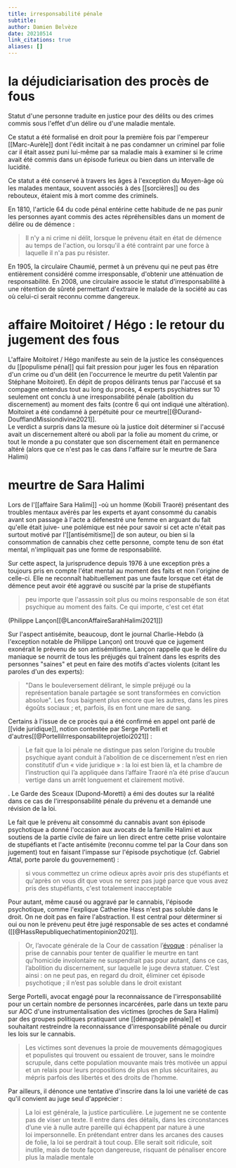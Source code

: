 ```yaml
---
title: irresponsabilité pénale
subtitle:
author: Damien Belvèze
date: 20210514
link_citations: true
aliases: []
---
```


# la déjudiciarisation des procès de fous

Statut d'une personne traduite en justice pour des délits ou des crimes commis sous l'effet d'un délire ou d'une maladie mentale. 

Ce statut a été formalisé en droit pour la première fois par l'empereur [[Marc-Aurèle]] dont l'édit incitait à ne pas condamner un criminel par folie car il était assez puni lui-même par sa maladie mais à examiner si le crime avait été commis dans un épisode furieux ou bien dans un intervalle de lucidité. 

Ce statut a été conservé à travers les âges à l'exception du Moyen-âge où les malades mentaux, souvent associés à des [[sorcières]] ou des rebouteux, étaient mis à mort comme des criminels.

En 1810, l'article 64 du code pénal entérine cette habitude de ne pas punir les personnes ayant commis des actes répréhensibles dans un moment de délire  ou de démence : 

>Il n'y a ni crime ni délit, lorsque le prévenu était en état de démence au temps de l'action, ou lorsqu'il a été contraint par une force à laquelle il n'a pas pu résister. 

En 1905, la circulaire Chaumié, permet à un prévenu qui ne peut pas être entièrement considéré comme irresponsable, d'obtenir une atténuation de responsabilité. 
En 2008, une circulaire associe le statut d'irresponsabilité à une rétention de sûreté permettant d'extraire le malade de la société au cas où celui-ci serait reconnu comme dangereux. 

# affaire Moitoiret / Hégo : le retour du jugement des fous

L'affaire Moitoiret / Hégo manifeste au sein de la justice les conséquences du [[populisme pénal]] qui fait pression pour juger les fous en réparation d'un crime ou d'un délit (en l'occurrence le meurtre du petit Valentin par Stéphane Moitoiret). En dépit de propos délirants tenus par l'accusé et sa compagne entendus tout au long du procès, 4 experts psychiatres sur 10 seulement ont conclu à une irresponsabilité pénale (abolition du discernement) au moment des faits (contre 6 qui ont indiqué une altération). Moitoiret a été condamné à perpétuité pour ce meurtre[[@Durand-DoufflandMissiondivine2021]].  
Le verdict a surpris dans la mesure où la justice doit déterminer si l'accusé avait un discernement alteré ou aboli par la folie au moment du crime, or tout le monde a pu constater que son discernement était en permanence altéré (alors que ce n'est pas le cas dans l'affaire sur le meurtre de Sara Halimi)

# meurtre de Sara Halimi

Lors de l'[[affaire Sara Halimi]] -où un homme (Kobili Traoré) présentant des troubles mentaux avérés par les experts et ayant consommé du canabis avant son passage à l'acte a défenestré une femme en arguant du fait qu'elle était juive- une polémique est née pour savoir si cet acte n'était pas surtout motivé par l'[[antisémitisme]] de son auteur, ou bien si la consommation de cannabis chez cette personne, compte tenu de son état mental, n'impliquait pas une forme de responsabilité. 

Sur cette aspect, la jurisprudence depuis 1976 à une exception près a toujours pris en compte l'état mental au moment des faits et non l'origine de celle-ci. Elle ne reconnaît habituellement pas une faute lorsque cet état de démence peut avoir été aggravé ou suscité par la prise de stupéfiants

>peu importe que l'assassin soit plus ou moins responsable de son état psychique au moment des faits. Ce qui importe, c'est cet état

(Philippe Lançon[[@LanconAffaireSarahHalimi2021]])

Sur l'aspect antisémite, beaucoup, dont le journal Charlie-Hebdo (à l'exception notable de Philippe Lançon) ont trouvé que ce jugement exonérait le prévenu de son antisémitisme. Lançon rappelle que le délire du maniaque se nourrit de tous les préjugés qui traînent dans les esprits des personnes "saines" et peut en faire des motifs d'actes violents (citant les paroles d'un des experts): 

>"Dans le bouleversement délirant, le simple préjugé ou la représentation banale partagée se sont transformées en conviction absolue". Les fous baignent plus encore que les autres, dans les pires égoûts sociaux ; et, parfois, ils en font une mare de sang.


Certains à l'issue de ce procès qui a été confirmé en appel ont parlé de [[vide juridique]], notion contestée par Serge Portelli et d'autres[[@PortelliIrresponsabiliteprojetloi2021]] : 

>Le fait que la loi pénale ne distingue pas selon l’origine du trouble psychique ayant conduit à l’abolition de ce discernement n’est en rien constitutif d’un « vide juridique » : la loi est bien là, et la chambre de l’instruction qui l’a appliquée dans l’affaire Traoré n’a été prise d’aucun vertige dans un arrêt longuement et clairement motivé.

. Le Garde des Sceaux (Dupond-Moretti) a émi des doutes sur la réalité dans ce cas de l'irresponsabilité pénale du prévenu et a demandé une révision de la loi. 

Le fait que le prévenu ait consommé du cannabis avant son épisode psychotique a donné l'occasion aux avocats de la famille Halimi et aux soutiens de la partie civile de faire un lien direct entre cette prise volontaire de stupéfiants et l'acte antisémite (reconnu comme tel par la Cour dans son jugement) tout en faisant l'impasse sur l'épisode psychotique (cf. Gabriel Attal, porte parole du gouvernement) : 

> si vous commettez un crime odieux après avoir pris des stupéfiants et qu'après on vous dit que vous ne serez pas jugé parce que vous avez pris des stupéfiants, c'est totalement inacceptable

Pour autant, même causé ou aggravé par le cannabis, l'épisode psychotique, comme l'explique Catherine Hass n'est pas soluble dans le droit. On ne doit pas en faire l'abstraction. Il est central pour déterminer si oui ou non le prévenu peut être jugé responsable de ses actes et condamné ([[@HassRepubliquechatimentopinion2021]]. 

> Or, l’avocate générale de la Cour de cassation l’[évoque](https://www.courdecassation.fr/IMG/2021-04-14_avisoral_20-80.135.pdf) : pénaliser la prise de cannabis pour tenter de qualifier le meurtre en tant qu’homicide involontaire ne suspendrait pas pour autant, dans ce cas, l’abolition du discernement, sur laquelle le juge devra statuer. C’est ainsi : on ne peut pas, en regard du droit, éliminer cet épisode psychotique ; il n’est pas soluble dans le droit existant

Serge Portelli, avocat engagé pour la reconnaissance de l'irresponsabilité pour un certain nombre de personnes incarcérées, parle dans un texte paru sur AOC d'une instrumentalisation des victimes (proches de Sara Halimi) par des groupes politiques pratiquant une [[démagogie pénale]] et souhaitant restreindre la reconnaissance d'irresponsabilité pénale ou durcir les lois sur le cannabis. 

>Les victimes sont devenues la proie de mouvements démagogiques et populistes qui trouvent ou essaient de trouver, sans le moindre scrupule, dans cette population mouvante mais très motivée un appui et un relais pour leurs propositions de plus en plus sécuritaires, au mépris parfois des libertés et des droits de l’homme.

Par ailleurs, il dénonce une tentative d'inscrire dans la loi une variété de cas qu'il convient au juge seul d'apprécier : 

>La loi est générale, la justice particulière. Le jugement ne se contente pas de viser un texte. Il entre dans des détails, dans les circonstances d’une vie à nulle autre pareille qui échappent par nature à une loi impersonnelle.
  En prétendant entrer dans les arcanes des causes de folie, la loi se perdrait à tout coup. Elle serait soit ridicule, soit inutile, mais de toute façon dangereuse, risquant de pénaliser encore plus la maladie mentale

